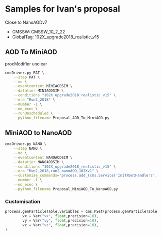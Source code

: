 # Samples for Ivan's proposal

Close to NanoAODv7

* CMSSW: CMSSW_10_2_22
* GlobalTag: 102X_upgrade2018_realistic_v15 

## AOD To MiniAOD

procModifier unclear

```bash
cmsDriver.py PAT \
    --step PAT \
    --mc \
    --eventcontent MINIAODSIM \
    --datatier MINIAODSIM \
    --conditions "102X_upgrade2018_realistic_v15" \
    --era "Run2_2018" \
    --number -1 \
    --no_exec \
    --runUnscheduled \
    --python_filename Proposal_AOD_To_MiniAOD.py
```

## MiniAOD to NanoAOD

```bash
cmsDriver.py NANO \
    --step NANO \
    --mc \
    --eventcontent NANOAODSIM \
    --datatier NANOAODSIM \
    --conditions "102X_upgrade2018_realistic_v15" \
    --era "Run2_2018,run2_nanoAOD_102Xv1" \
    --customise_commands="process.add_(cms.Service('InitRootHandlers', EnableIMT = cms.untracked.bool(False)));process.MessageLogger.cerr.FwkReport.reportEvery=1000" \
    --number -1 \
    --no_exec \
    --python_filename Proposal_MiniAOD_To_NanoAOD.py
```

### Customisation
```python
process.genParticleTable.variables = cms.PSet(process.genParticleTable.variables, 
        vx = Var("vx", float,precision=10), 
        vy = Var("vy", float,precision=10),
        vz = Var("vz", float,precision=10),
)
```



